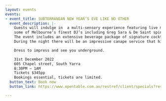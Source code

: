 ```yaml
---
layout: events
events:
- event_title: SUBTERRANEAN NEW YEAR’S EVE LIKE NO OTHER
  event_description: |-
    Guests will indulge in  a multi-sensory experience featuring live music and performers,
    some of Melbourne’s finest DJ’s including Greg Sara & De Saint spinning throughout the night, a dazzling Champagne tower and much, much more.
    The event includes an extensive beverage package of signature cocktails, wines, beer, premium spirits and sparkling wine.
    During the night there will be an impressive canape service that highlights Yūgen’s favourite dishes, memorable & rich flavours.

    Dress to impress and see you underground.

    31st December 2022
    605 Chapel street, South Yarra
    8:30PM – 1AM
    Tickets $345pp
    Bookings essential, tickets are limited.
  button_text: Book now
  button_link: https://www.opentable.com.au/restref/client/specials?restref=170390&ref=10813&lang=en-AU&corrid=ae28777c-220d-4fe2-b9b4-ede29f35a9fb

---
```

